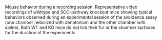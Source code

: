 Mouse behavior during a recording session. Representative video recordings of wildtype and SCC-pathway knockout mice showing typical behaviors observed during an experimental session of the avoidance assay (one chamber nebulized with denatonium and the other chamber with saline).  Both WT and KO mice do not  lick their fur or the chamber surfaces for the duration of the experiments.